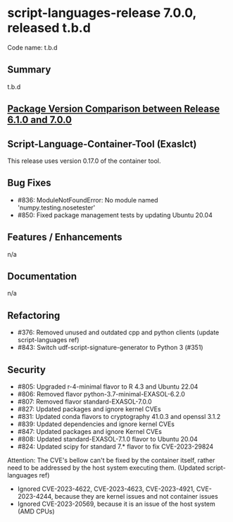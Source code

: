 # script-languages-release 7.0.0, released t.b.d

Code name: t.b.d

## Summary

t.b.d

## [Package Version Comparison between Release 6.1.0 and 7.0.0](package_diffs/7.0.0/README.md)
  
## Script-Language-Container-Tool (Exaslct)

This release uses version 0.17.0 of the container tool.

## Bug Fixes

 - #836: ModuleNotFoundError: No module named 'numpy.testing.nosetester'
 - #850: Fixed package management tests by updating Ubuntu 20.04

## Features / Enhancements

n/a

## Documentation

n/a

## Refactoring

 - #376: Removed unused and outdated cpp and python clients (update script-languages ref)
 - #843: Switch udf-script-signature-generator to Python 3 (#351)

## Security

 - #805: Upgraded r-4-minimal flavor to R 4.3 and Ubuntu 22.04
 - #806: Removed flavor python-3.7-minimal-EXASOL-6.2.0
 - #807: Removed flavor standard-EXASOL-7.0.0
 - #827: Updated packages and ignore kernel CVEs
 - #831: Updated conda flavors to cryptography 41.0.3 and openssl 3.1.2
 - #839: Updated dependencies and ignore kernel CVEs
 - #847: Updated packages and ignore Kernel CVEs
 - #808: Updated standard-EXASOL-7.1.0 flavor to Ubuntu 20.04
 - #824: Updated scipy for standard 7.* flavor to fix CVE-2023-29824

Attention: The CVE's bellow can't be fixed by the container itself, rather need to be addressed by the host system executing them.
(Updated script-languages ref)

 - Ignored CVE-2023-4622, CVE-2023-4623, CVE-2023-4921, CVE-2023-4244, because they are kernel issues and not container issues
 - Ignored CVE-2023-20569, because it is an issue of the host system (AMD CPUs)

